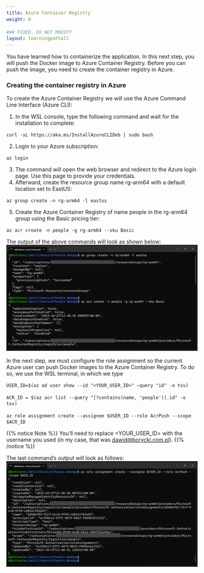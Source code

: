 ```yaml
---
title: Azure Container Registry
weight: 8

### FIXED, DO NOT MODIFY
layout: learningpathall
---
```


You have learned how to containerize the application. In this next step, you will push the Docker image to Azure Container Registry. Before you can push the image, you need to create the container registry in Azure.

### Creating the container registry in Azure
To create the Azure Container Registry we will use the Azure Command Line Interface (Azure CLI):
1. In the WSL console, type the following command and wait for the installation to complete:

```console
curl -sL https://aka.ms/InstallAzureCLIDeb | sudo bash
```

2.	Login to your Azure subscription:
```console
az login
```
3.	The command will open the web browser and redirect to the Azure login page. Use this page to provide your credentials.
4.	Afterward, create the resource group name rg-arm64 with a default location set to EastUS:
```console
az group create -n rg-arm64 -l eastus
```
5.	Create the Azure Container Registry of name people in the rg-arm64 group using the Basic pricing tier:
```console
az acr create -n people -g rg-arm64 --sku Basic
```

The output of the above commands will look as shown below:
![command prompt#left](figures/20.png "Figure 20. Creating the Azure Container Registry")

In the next step, we must configure the role assignment so the current Azure user can push Docker images to the Azure Container Registry. To do so, we use the WSL terminal, in which we type
```console
USER_ID=$(az ad user show --id "<YOUR_USER_ID>" –query "id" -o tsv)

ACR_ID = $(az acr list --query "[?contains(name, 'people')].id" -o tsv)

az role assignment create --assignee $USER_ID --role AcrPush --scope $ACR_ID
```

{{% notice Note %}} You’ll need to replace <YOUR_USER_ID> with the username you used (in my case, that was dawid@borycki.com.pl).  {{% /notice %}}

The last command’s output will look as follows:
![command prompt#left](figures/21.png "Figure 21. Creating the role assignment")
